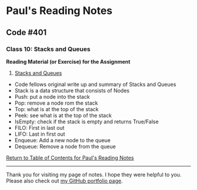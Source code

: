 # Paul's Reading Notes

## Code #401

### Class 10: Stacks and Queues

**Reading Material (or Exercise) for the Assignment**
1. [Stacks and Queues](https://codefellows.github.io/common_curriculum/data_structures_and_algorithms/Code_401/class-10/resources/stacks_and_queues.html)
- Code fellows original write up and summary of Stacks and Queues
- Stack is a data structure that consists of Nodes
- Push: put a node into the stack
- Pop: remove a node rom the stack
- Top: what is at the top of the stack
- Peek: see what is at the top of the stack
- IsEmpty: check if the stack is empty and returns True/False
- FILO: First in last out
- LIFO: Last in first out
- Enqueue: Add a new node to the queue
- Dequeue: Remove a node from the queue




[Return to Table of Contents for Paul's Reading Notes](https://paul-leonard.github.io/reading-notes/ "Go back to find more notes!")



---



Thank you for visiting my page of notes.  I hope they were helpful to you.  Please also check out [my GitHub portfolio page](https://github.com/paul-leonard "Paul's GitHub Portfolio").